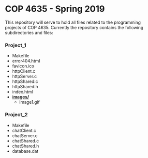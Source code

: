 # COP 4635 - Spring 2019

This repository will serve to hold all files related to the programming projects
of COP 4635. Currently the repository contains the following subdirectories and
files:

### Project_1
* Makefile
* error404.html
* favicon.ico
* httpClient.c
* httpServer.c
* httpShared.c
* httpShared.h
* index.html
* [**images/**](README.md)
  * image1.gif

### Project_2
* Makefile
* chatClient.c
* chatServer.c
* chatShared.c
* chatShared.h
* database.dat

